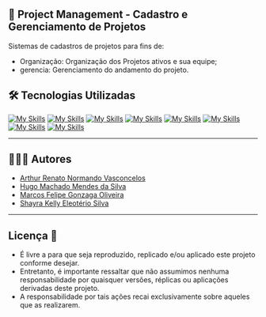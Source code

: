 ## 🚀 Project Management - Cadastro e Gerenciamento de Projetos
 
Sistemas de cadastros de projetos para fins de:

  * Organização: Organização dos Projetos ativos e sua equipe;
  * gerencia: Gerenciamento do andamento do projeto.

## 🛠️ Tecnologias Utilizadas

[![My Skills](https://skillicons.dev/icons?i=vscode)](https://code.visualstudio.com) [![My Skills](https://skillicons.dev/icons?i=js)](https://www.postman.com) [![My Skills](https://skillicons.dev/icons?i=nodejs)](https://git-scm.com) [![My Skills](https://skillicons.dev/icons?i=docker)](https://git-scm.com) [![My Skills](https://skillicons.dev/icons?i=kubernetes)](https://git-scm.com) [![My Skills](https://skillicons.dev/icons?i=html)](https://www.w3.org/standards/webdesign/htmlcs) [![My Skills](https://skillicons.dev/icons?i=css)](https://www.w3.org/standards/webdesign/htmlcss) [![My Skills](https://skillicons.dev/icons?i=git)](https://git-scm.com)

***

## 👨🏻‍💻 Autores

- [Arthur Renato Normando Vasconcelos](https://github.com/tuti70)
- [Hugo Machado Mendes da Silva](https://github.com/Hugo-Machado02)
- [Marcos Felipe Gonzaga Oliveira](https://github.com/marcosfelipe013)
- [Shayra Kelly Eleotério Silva](https://github.com/ShayraKelly)

***

## Licença 📜

- É livre a para que seja reproduzido, replicado e/ou aplicado este projeto conforme desejar.
- Entretanto, é importante ressaltar que não assumimos nenhuma responsabilidade por quaisquer versões, réplicas ou aplicações derivadas deste projeto. 
- A responsabilidade por tais ações recai exclusivamente sobre aqueles que as realizarem.
